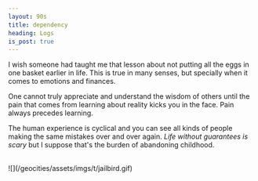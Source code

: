 ```yaml
---
layout: 90s
title: dependency
heading: Logs
is_post: true
---
```


I wish someone had taught me that lesson about not putting all the eggs in one
basket earlier in life. This is true in many senses, but specially when it
comes to emotions and finances.

One cannot truly appreciate and understand the wisdom of others until the pain
that comes from learning about reality kicks you in the face. Pain always
precedes learning.

The human experience is cyclical and you can see all kinds of people making the
same mistakes over and over again. _Life without guarantees is scary_ but I
suppose that's the burden of abandoning childhood.

<br />
![](/geocities/assets/imgs/t/jailbird.gif)
